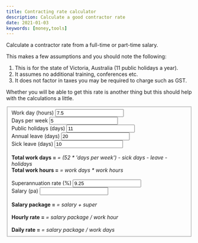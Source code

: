 ```yaml
---
title: Contracting rate calculator
description: Calculate a good contractor rate
date: 2021-01-03
keywords: [money,tools]
---
```


Calculate a contractor rate from a full-time or part-time salary.

<!--more-->

This makes a few assumptions and you should note the following:

1. This is for the state of Victoria, Australia (11 public holidays a year).
2. It assumes no additional training, conferences etc.
3. It does not factor in taxes you may be required to charge such as GST.

Whether you will be able to get this rate is another thing but this should help
with the calculations a little.

<form id="contracting-calculator">
<fieldset class="aligned">
<label>Work day (hours)</label>
<input class="param" type="number" id="hours" value="7.5" min="1"></input>
<br>
<label>Days per week</label>
<input class="param" type="number" id="days" value="5" min="1"></input>
<br>
<label>Public holidays (days)</label>
<input class="param" type="number" id="holidays" value="11" min="0"></input>
<br>
<label>Annual leave (days)</label>
<input class="param" type="number" id="leave" value="20" min="0"></input>
<br>
<label>Sick leave (days)</label>
<input class="param" type="number" id="sickLeave" value="10" min="0"></input>
<br>
<br>
<strong>Total work days = <span id="workDays"></span></strong> <em>= (52 * 'days per week') - sick days - leave - holidays</em>
<br>
<strong>Total work hours = <span id="workHours"></span></strong> <em>= work days * work hours</em>
<br>
<br>
<label>Superannuation rate (%)</label>
<input class="param" type="number" id="superRate" value="9.25" min="0"></input>
<br>
<label>Salary (pa)</label>
<input class="param" type="number" id="salary" value="" min="0"></input>
<br>
<br>
<strong>Salary package = <span id="totalSalary"></span></strong> <em>= salary + super</em>
<br>
<br>
<strong>Hourly rate = <span id="hourlyRate"></span></strong> <em>= salary package / work hour</em>
<br>
<br>
<strong>Daily rate = <span id="dailyRate"></span></strong> <em>= salary package / work days</em>
</fieldset>
</form>

<script>
var hoursEl = document.getElementById('hours')
var holidaysEl = document.getElementById('holidays')
var leaveEl = document.getElementById('leave')
var sickLeaveEl = document.getElementById('sickLeave')
var superRateEl = document.getElementById('superRate')
var salaryEl = document.getElementById('salary')
var daysEl = document.getElementById('days')

var hRateEl = document.getElementById('hourlyRate')
var dRateEl = document.getElementById('dailyRate')
var workDaysEl = document.getElementById('workDays')
var workHoursEl = document.getElementById('workHours')
var totalSalaryEl = document.getElementById('totalSalary')

var calculate = function () {
  var hours = parseFloat(hoursEl.value || 0, 10)
  var holidays = parseInt(holidaysEl.value || 0, 10)
  var leave = parseInt(leaveEl.value || 0, 10)
  var sickLeave = parseInt(sickLeaveEl.value || 0, 10)
  var superRate = parseFloat(superRateEl.value || 0, 10)
  var salary = parseInt(salaryEl.value || 0, 10)
  var days = parseInt(daysEl.value || 0, 10)

  var workableDays = 52 * days
  var restDays = holidays + leave + sickLeave
  var workDays = workableDays - restDays
  workDaysEl.textContent = workDays
  var workHours = workDays * hours
  workHoursEl.textContent = workHours

  var totalSalary = salary * (1 + superRate/100)
  totalSalaryEl.textContent = '$' + totalSalary.toFixed(0).replace(/(\d)(?=(\d{3})+$)/g, '$1,')

  var hourlyRate = totalSalary / workHours
  var dailyRate = totalSalary / workDays

  hRateEl.textContent = '$' + parseFloat(Math.round(hourlyRate * 100) / 100).toFixed(2)
  dRateEl.textContent = '$' + parseFloat(Math.round(dailyRate * 100) / 100).toFixed(2)
}
Array.prototype.forEach.call(document.querySelectorAll('.param'), function (e) {
  e.addEventListener('change', calculate)
  e.addEventListener('input', calculate)
})
calculate()
</script>
